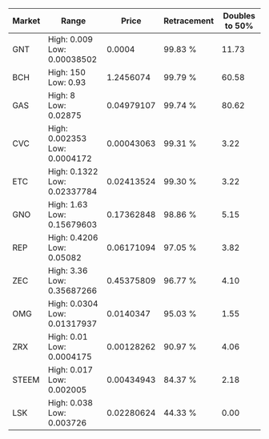 | Market | Range | Price| Retracement | Doubles to 50% |
| --- | --- | --- | --- | --- |
| GNT | High: 0.009<br />Low: 0.00038502 | 0.0004 | 99.83 % | 11.73 |
| BCH | High: 150<br />Low: 0.93 | 1.2456074 | 99.79 % | 60.58 |
| GAS | High: 8<br />Low: 0.02875 | 0.04979107 | 99.74 % | 80.62 |
| CVC | High: 0.002353<br />Low: 0.0004172 | 0.00043063 | 99.31 % | 3.22 |
| ETC | High: 0.1322<br />Low: 0.02337784 | 0.02413524 | 99.30 % | 3.22 |
| GNO | High: 1.63<br />Low: 0.15679603 | 0.17362848 | 98.86 % | 5.15 |
| REP | High: 0.4206<br />Low: 0.05082 | 0.06171094 | 97.05 % | 3.82 |
| ZEC | High: 3.36<br />Low: 0.35687266 | 0.45375809 | 96.77 % | 4.10 |
| OMG | High: 0.0304<br />Low: 0.01317937 | 0.0140347 | 95.03 % | 1.55 |
| ZRX | High: 0.01<br />Low: 0.0004175 | 0.00128262 | 90.97 % | 4.06 |
| STEEM | High: 0.017<br />Low: 0.002005 | 0.00434943 | 84.37 % | 2.18 |
| LSK | High: 0.038<br />Low: 0.003726 | 0.02280624 | 44.33 % | 0.00 |
